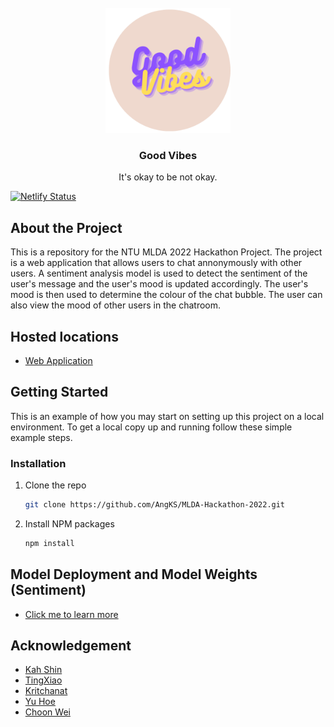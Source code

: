 <!-- PROJECT LOGO -->
<br />
<div align="center">
  <a href="https://github.com/AngKS/MLDA-Hackathon-2022">
    <img src="assets/logo-rounded.png" alt="Logo" width="200" height="200">
  </a>

<h3 align="center">Good Vibes</h3>

  <p align="center">
    It's okay to be not okay.
    <br />
  </p>

</div>

[![Netlify Status](https://api.netlify.com/api/v1/badges/86069780-8507-487a-89c0-6963197b0f85/deploy-status)](https://app.netlify.com/sites/good-vibes-chat/deploys)


## About the Project

This is a repository for the NTU MLDA 2022 Hackathon Project. The project is a web application that allows users to chat annonymously with other users. A sentiment analysis model is used to detect the sentiment of the user's message and the user's mood is updated accordingly. The user's mood is then used to determine the colour of the chat bubble. The user can also view the mood of other users in the chatroom.

## Hosted locations
- [Web Application](https://good-vibes-chat.netlify.app/)

## Getting Started

This is an example of how you may start on setting up this project on a local environment. To get a local copy up and running follow these simple example steps.

### Installation

1. Clone the repo
   ```sh
   git clone https://github.com/AngKS/MLDA-Hackathon-2022.git
   ```

2. Install NPM packages
   ```sh
   npm install
   ```
   
## Model Deployment and Model Weights (Sentiment)
 - [Click me to learn more](https://drive.google.com/drive/folders/1npsnXKZCRzuDmLmstCsG_aSh2oBFN8OQ?usp=sharing)

## Acknowledgement

- [Kah Shin](https://github.com/AngKS)
- [TingXiao](https://github.com/tingxiao88)
- [Kritchanat](https://github.com/kritp03)
- [Yu Hoe](https://github.com/TYH71)
- [Choon Wei](https://github.com/choonwei0214)

